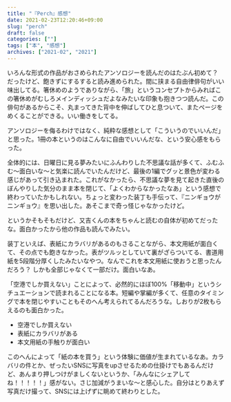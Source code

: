 ```yaml
---
title: "『Perch』感想"
date: 2021-02-23T12:20:46+09:00
slug: "perch"
draft: false
categories: [""]
tags: ["本", "感想"]
archives: ["2021-02", "2021"]
---
```


いろんな形式の作品がおさめられたアンソロジーを読んだのはたぶん初めて？　だったけど、飽きずにするすると読み進められた。間に挟まる自由律俳句がいい味出してる。箸休めのようでありながら、「旅」というコンセプトからみればこの箸休めがむしろメインディッシュだよなみたいな印象も抱きつつ読んだ。この俳句があるからこそ、丸まってきた背中を伸ばしてひと息ついて、またページをめくることができる。いい働きをしてる。

アンソロジーを侮るわけではなく、純粋な感想として「こういうのでいいんだ」と思った。1冊の本というのはこんなに自由でいいんだな、という安心感をもらった。

全体的には、日曜日に見る夢みたいにふんわりした不思議な話が多くて、ふむふむ〜面白いな〜と気楽に読んでいたんだけど、最後の1編でグッと景色が変わる感じがあって引き込まれた。これがなかったら、不思議な夢を見て起きた直後のぼんやりした気分のまま本を閉じて、「よくわからなかったなあ」という感想で終わっていたかもしれない。ちょっと変わった装丁も手伝って、『ニンギョウがニンギョウ』を思い出した。あそこまで奇っ怪じゃなかったけど。

というかそもそもだけど、又吉くんの本をちゃんと読むの自体が初めてだったな。面白かったから他の作品も読んでみたい。

装丁といえば、表紙にカラバリがあるのもさることながら、本文用紙が面白くて、その点でも飽きなかった。表がツルッとしていて裏がざらついてる、書道用紙を5段階分厚くしたみたいなやつ。なんでこれを本文用紙に使おうと思ったんだろう？ しかも全部じゃなくて一部だけ。面白いなあ。

「空港でしか買えない」ことによって、必然的にほぼ100%「移動中」というシチュエーションで読まれることになる本。短編や掌編が多くて、任意のタイミングで本を閉じやすいこともそのへん考えられてるんだろうな。しおりが2枚もらえるのも面白かった。

- 空港でしか買えない
- 表紙にカラバリがある
- 本文用紙の手触りが面白い

このへんによって「紙の本を買う」という体験に価値が生まれているなあ。カラバリの件とか、ぜったいSNSに写真をupさせるための仕掛けでもあるんだけど、あんまり押しつけがましくないというか、「みんなにシェアしてね！！！！！」感がない。さじ加減がうまいな〜と感心した。自分はとりあえず写真だけ撮って、SNSには上げずに眺めて終わりとした。
